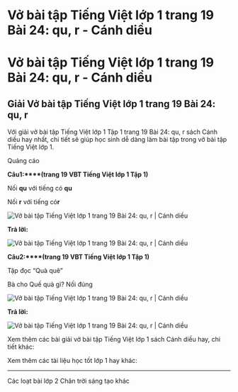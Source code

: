 # Vở bài tập Tiếng Việt lớp 1 trang 19 Bài 24: qu, r - Cánh diều

# Vở bài tập Tiếng Việt lớp 1 trang 19 Bài 24: qu, r - Cánh diều

## Giải Vở bài tập Tiếng Việt lớp 1 trang 19 Bài 24: qu, r

Với giải vở bài tập Tiếng Việt lớp 1 Tập 1 trang 19 Bài 24: qu, r sách Cánh diều hay nhất, chi tiết sẽ giúp học sinh dễ dàng làm bài tập trong vở bài tập Tiếng Việt lớp 1.

Quảng cáo

**Câu****1****:****(trang 19 VBT Tiếng Việt lớp 1 Tập 1)**

Nối **qu** với tiếng có **qu**

Nối **r** với tiếng có**r**

![Vở bài tập Tiếng Việt lớp 1 trang 19 Bài 24: qu, r | Cánh diều](https://www.vietjack.com/vbt-tieng-viet-1-cd/images/bai-24-qu-r-1.png)

**Trả lời:**

![Vở bài tập Tiếng Việt lớp 1 trang 19 Bài 24: qu, r | Cánh diều](https://www.vietjack.com/vbt-tieng-viet-1-cd/images/bai-24-qu-r-2.png)

**Câu****2****:****(trang 19 VBT Tiếng Việt lớp 1 Tập 1)**

Tập đọc “Quà quê”

Bà cho Quế quà gì? Nối đúng

![Vở bài tập Tiếng Việt lớp 1 trang 19 Bài 24: qu, r | Cánh diều](https://www.vietjack.com/vbt-tieng-viet-1-cd/images/bai-24-qu-r-3.png)

**Trả lời:**

![Vở bài tập Tiếng Việt lớp 1 trang 19 Bài 24: qu, r | Cánh diều](https://www.vietjack.com/vbt-tieng-viet-1-cd/images/bai-24-qu-r-4.png)

Xem thêm các bài giải vở bài tập Tiếng Việt lớp 1 sách Cánh diều hay, chi tiết khác:

Xem thêm các tài liệu học tốt lớp 1 hay khác:

* * *

Các loạt bài lớp 2 Chân trời sáng tạo khác
